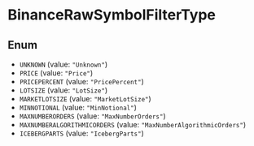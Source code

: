 # BinanceRawSymbolFilterType

## Enum

* `UNKNOWN` (value: `"Unknown"`)
* `PRICE` (value: `"Price"`)
* `PRICEPERCENT` (value: `"PricePercent"`)
* `LOTSIZE` (value: `"LotSize"`)
* `MARKETLOTSIZE` (value: `"MarketLotSize"`)
* `MINNOTIONAL` (value: `"MinNotional"`)
* `MAXNUMBERORDERS` (value: `"MaxNumberOrders"`)
* `MAXNUMBERALGORITHMICORDERS` (value: `"MaxNumberAlgorithmicOrders"`)
* `ICEBERGPARTS` (value: `"IcebergParts"`)
